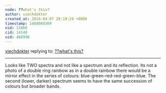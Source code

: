 ```yaml
---
node: ??what's this?
author: viechdokter
created_at: 2016-04-07 20:19:29 +0000
timestamp: 1460060369
nid: 12866
cid: 14140
uid: 468990
---
```




[viechdokter](../profile/viechdokter) replying to: [??what's this?](../notes/Leekanghyun/03-20-2016/what-s-this)

----
Looks like TWO spectra and not like a spectrum and its reflection. Its not a photo of a double ring rainbow as in a double rainbow there would be a mirror effect in the series of colours: blue-green-red-red-green-blue. The second (lower, darker) spectrum seems to have the same succession of colours but broader bands.
